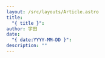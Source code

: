 ```yaml
---
layout: /src/layouts/Article.astro
title:
  "{ title }": 
author: 宇田
date:
  "{ date:YYYY-MM-DD }": 
description: ""
---
```

